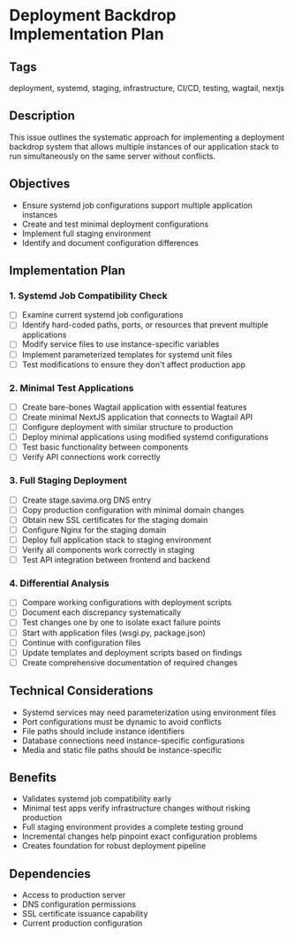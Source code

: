 # Deployment Backdrop Implementation Plan

## Tags
deployment, systemd, staging, infrastructure, CI/CD, testing, wagtail, nextjs

## Description
This issue outlines the systematic approach for implementing a deployment backdrop system that allows multiple instances of our application stack to run simultaneously on the same server without conflicts.

## Objectives
* Ensure systemd job configurations support multiple application instances
* Create and test minimal deployment configurations
* Implement full staging environment
* Identify and document configuration differences

## Implementation Plan

### 1. Systemd Job Compatibility Check
- [ ] Examine current systemd job configurations
- [ ] Identify hard-coded paths, ports, or resources that prevent multiple applications
- [ ] Modify service files to use instance-specific variables
- [ ] Implement parameterized templates for systemd unit files
- [ ] Test modifications to ensure they don't affect production app

### 2. Minimal Test Applications
- [ ] Create bare-bones Wagtail application with essential features
- [ ] Create minimal NextJS application that connects to Wagtail API
- [ ] Configure deployment with similar structure to production
- [ ] Deploy minimal applications using modified systemd configurations
- [ ] Test basic functionality between components
- [ ] Verify API connections work correctly

### 3. Full Staging Deployment
- [ ] Create stage.savima.org DNS entry
- [ ] Copy production configuration with minimal domain changes
- [ ] Obtain new SSL certificates for the staging domain
- [ ] Configure Nginx for the staging domain
- [ ] Deploy full application stack to staging environment
- [ ] Verify all components work correctly in staging
- [ ] Test API integration between frontend and backend

### 4. Differential Analysis
- [ ] Compare working configurations with deployment scripts
- [ ] Document each discrepancy systematically
- [ ] Test changes one by one to isolate exact failure points
- [ ] Start with application files (wsgi.py, package.json)
- [ ] Continue with configuration files
- [ ] Update templates and deployment scripts based on findings
- [ ] Create comprehensive documentation of required changes

## Technical Considerations
* Systemd services may need parameterization using environment files
* Port configurations must be dynamic to avoid conflicts
* File paths should include instance identifiers
* Database connections need instance-specific configurations
* Media and static file paths should be instance-specific

## Benefits
* Validates systemd job compatibility early
* Minimal test apps verify infrastructure changes without risking production
* Full staging environment provides a complete testing ground
* Incremental changes help pinpoint exact configuration problems
* Creates foundation for robust deployment pipeline

## Dependencies
* Access to production server
* DNS configuration permissions
* SSL certificate issuance capability
* Current production configuration